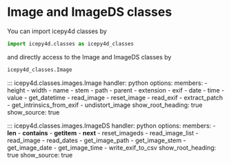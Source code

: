 # Image and ImageDS classes

You can import icepy4d classes by

```python
import icepy4d.classes as icepy4d_classes
```

and directly access to the Image and ImageDS classes by

```python
icepy4d_classes.Image
```

::: icepy4d.classes.images.Image
    handler: python
    options:
      members:
        - height
        - width
        - name
        - stem
        - path
        - parent
        - extension
        - exif
        - date
        - time
        - value
        - get_datetime
        - read_image
        - reset_image
        - read_exif
        - extract_patch
        - get_intrinsics_from_exif
        - undistort_image
      show_root_heading: true
      show_source: true

::: icepy4d.classes.images.ImageDS
    handler: python
    options:
      members:
        - __len__
        - __contains__
        - __getitem__
        - __next__
        - reset_imageds
        - read_image_list
        - read_image
        - read_dates
        - get_image_path
        - get_image_stem
        - get_image_date
        - get_image_time
        - write_exif_to_csv
      show_root_heading: true
      show_source: true
